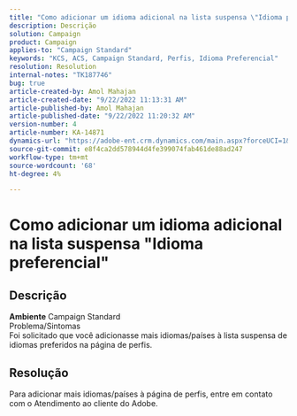 ```yaml
---
title: "Como adicionar um idioma adicional na lista suspensa \"Idioma preferencial\""
description: Descrição
solution: Campaign
product: Campaign
applies-to: "Campaign Standard"
keywords: "KCS, ACS, Campaign Standard, Perfis, Idioma Preferencial"
resolution: Resolution
internal-notes: "TK187746"
bug: true
article-created-by: Amol Mahajan
article-created-date: "9/22/2022 11:13:31 AM"
article-published-by: Amol Mahajan
article-published-date: "9/22/2022 11:20:32 AM"
version-number: 4
article-number: KA-14871
dynamics-url: "https://adobe-ent.crm.dynamics.com/main.aspx?forceUCI=1&pagetype=entityrecord&etn=knowledgearticle&id=499d7f92-673a-ed11-9db0-002248086d3d"
source-git-commit: e8f4ca2dd578944d4fe399074fab461de88ad247
workflow-type: tm+mt
source-wordcount: '68'
ht-degree: 4%

---
```


# Como adicionar um idioma adicional na lista suspensa &quot;Idioma preferencial&quot;

## Descrição

<b>Ambiente</b>
Campaign Standard
<br>Problema/Sintomas<br>
Foi solicitado que você adicionasse mais idiomas/países à lista suspensa de idiomas preferidos na página de perfis.


## Resolução


Para adicionar mais idiomas/países à página de perfis, entre em contato com o Atendimento ao cliente do Adobe.
